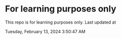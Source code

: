 # For learning purposes only
This repo is for learning purposes only.
Last updated at

Tuesday, February 13, 2024 3:50:47 AM

